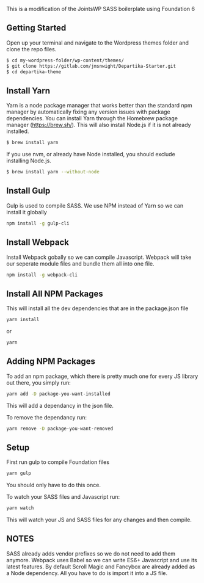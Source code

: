 This is a modification of the JointsWP SASS boilerplate using Foundation 6

## Getting Started 
Open up your terminal and navigate to the Wordpress themes folder and clone the repo files. 
```bash
$ cd my-wordpress-folder/wp-content/themes/
$ git clone https://gitlab.com/jmsnwight/Departika-Starter.git
$ cd departika-theme
```



## Install Yarn
Yarn is a node package manager that works better than the standard npm manager by automatically fixing any version issues with package dependencies. You can install Yarn through the Homebrew package manager (https://brew.sh/). This will also install Node.js if it is not already installed. 
```bash
$ brew install yarn
```
If you use nvm, or already have Node installed, you should exclude installing Node.js.
```bash
$ brew install yarn --without-node
```



## Install Gulp
Gulp is used to compile SASS. We use NPM instead of Yarn so we can install it globally
```bash
npm install -g gulp-cli
```



## Install Webpack
Install Webpack gobally so we can compile Javascript. Webpack will take our seperate module files and bundle them all into one file.
```bash
npm install -g webpack-cli
```



## Install All NPM Packages
This will install all the dev dependencies that are in the package.json file
```bash
yarn install 
```
or
```bash
yarn 
```



## Adding NPM Packages
To add an npm package, which there is pretty much one for every JS library out there, you simply run:
```bash
yarn add -D package-you-want-installed
```
This will add a dependancy in the json file.

To remove the dependancy run:
```bash
yarn remove -D package-you-want-removed
```


## Setup 
First run gulp to compile Foundation files
```bash
yarn gulp
```
You should only have to do this once.

To watch your SASS files and Javascript run:
```bash
yarn watch
```
This will watch your JS and SASS files for any changes and then compile.



## NOTES
SASS already adds vendor prefixes so we do not need to add them anymore.
Webpack uses Babel so we can write ES6+ Javascript and use its latest features.
By default Scroll Magic and Fancybox are already added as a Node dependency. All you have to do is import it into a JS file. 